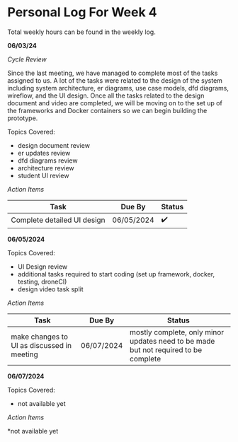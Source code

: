 # Personal Log For Week 4

Total weekly hours can be found in the weekly log.

**06/03/24**

*Cycle Review*

Since the last meeting, we have managed to complete most of the tasks assigned to us. A lot of the tasks were related to the design of the system including system architecture, er diagrams, use case models, dfd diagrams, wireflow, and the UI design. Once all the tasks related to the design document and video are completed, we will be moving on to the set up of the frameworks and Docker containers so we can begin building the prototype.

Topics Covered:

* design document review
* er updates review
* dfd diagrams review
* architecture review
* student UI review

*Action Items*

| Task | Due By | Status |
| ------- | ------- | ------- |
| Complete detailed UI design | 06/05/2024 | ✔️ |

**06/05/2024**

Topics Covered:

* UI Design review
* additional tasks required to start coding (set up framework, docker, testing, droneCI)
* design video task split

*Action Items*

| Task | Due By | Status |
| ------- | ------- | ------- |
| make changes to UI as discussed in meeting | 06/07/2024 | mostly complete, only minor updates need to be made but not required to be complete|

**06/07/2024**

Topics Covered:

* not available yet

*Action Items*

*not available yet
